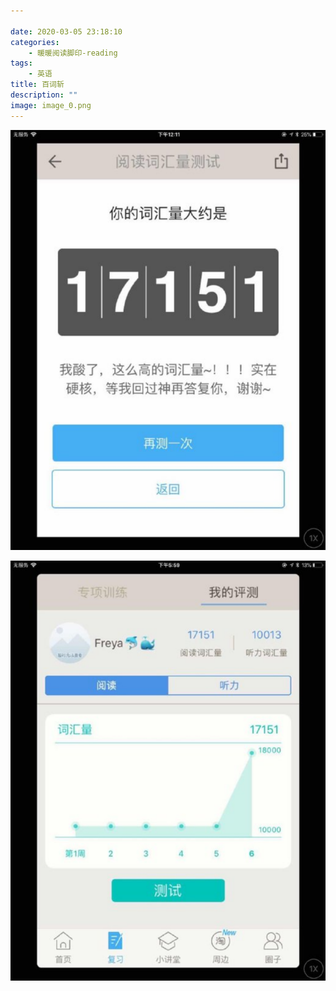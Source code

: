 ```yaml
---

date: 2020-03-05 23:18:10
categories:
    - 暖暖阅读脚印-reading
tags: 
    - 英语
title: 百词斩
description: ""
image: image_0.png
---
```


![](image_0.png)

![](image_1.png)